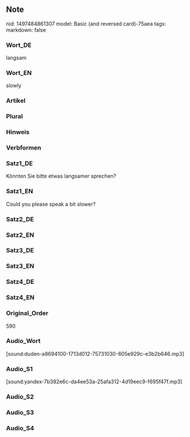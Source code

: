 ## Note
nid: 1497484861307
model: Basic (and reversed card)-75aea
tags: 
markdown: false

### Wort_DE
langsam

### Wort_EN
slowly

### Artikel


### Plural


### Hinweis


### Verbformen


### Satz1_DE
Könnten Sie bitte etwas langsamer sprechen?

### Satz1_EN
Could you please speak a bit slower?

### Satz2_DE


### Satz2_EN


### Satz3_DE


### Satz3_EN


### Satz4_DE


### Satz4_EN


### Original_Order
590

### Audio_Wort
[sound:duden-a8694100-1713d012-75731030-605e929c-e3b2b646.mp3]

### Audio_S1
[sound:yandex-7b382e6c-da4ee53a-25afa312-4d19eec9-f695f47f.mp3]

### Audio_S2


### Audio_S3


### Audio_S4


